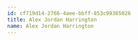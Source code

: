 ```yaml
---
id: cf719d14-2766-4aee-bbff-853c99365026
title: Alex Jordan Harrington
name: Alex Jordan Harrington
---
```

